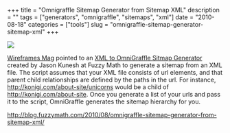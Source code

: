 +++
title = "Omnigraffle Sitemap Generator from Sitemap XML"
description = ""
tags = ["generators", "omnigraffle", "sitemaps", "xml"]
date = "2010-08-18"
categories = ["tools"]
slug = "omnigraffle-sitemap-generator-sitemap-xml"
+++


<div class="tool-screenshot mb1"><a href="http://blog.fuzzymath.com/2010/08/omnigraffle-sitemap-generator-from-sitemap-xml/"><img id="bluga-thumbnail-2671" class="bluga-thumbnail custom" src="http://media.konigi.com/bluga/
wt522fa6fa6fe10_custom.jpg"/></a></div><p><a href="http://wireframes.linowski.ca/2010/08/omnigraffle-sitemap-generator/">Wireframes Mag</a> pointed to an <a href="http://blog.fuzzymath.com/2010/08/omnigraffle-sitemap-generator-from-sitemap-xml/">XML to OmniGraffle Sitmap Generator</a> created by Jason Kunesh at Fuzzy Math to generate a sitemap from an XML file. The script assumes that your XML file consists of url elements, and that parent child relationships are defined by the paths in the url. For instance, <a href="../../about-site/unicorns.html" title="http://konigi.com/about-site/unicorns"><a href="../../about-site/unicorns.html">http://konigi.com/about-site/unicorns</a></a> would be a child of <a href="../../about-site.html" title="http://konigi.com/about-site"><a href="../../about-site.html">http://konigi.com/about-site</a></a>. Once you generate a list of your urls and pass it to the script, OmniGraffle generates the sitemap hierarchy for you.</p>

  
<p><a href="http://blog.fuzzymath.com/2010/08/omnigraffle-sitemap-generator-from-sitemap-xml/">http://blog.fuzzymath.com/2010/08/omnigraffle-sitemap-generator-from-sitemap-xml/</a></p>
      
